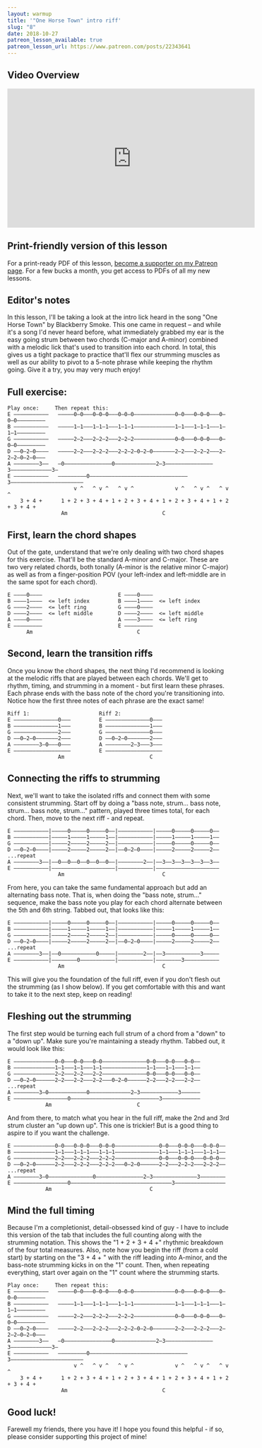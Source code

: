 ```yaml
---
layout: warmup
title: '"One Horse Town" intro riff'
slug: "8"
date: 2018-10-27
patreon_lesson_available: true
patreon_lesson_url: https://www.patreon.com/posts/22343641
---
```


## Video Overview

<iframe width="560" height="315" src="https://www.youtube.com/embed/UpOljkXrlcU?showinfo=0" frameborder="0" allowfullscreen></iframe>
<!-- Coming soon! -->

## Print-friendly version of this lesson

For a print-ready PDF of this lesson, [become a supporter on my Patreon page](https://www.patreon.com/posts/22343641). For a few bucks a month, you get access to PDFs of all my new lessons.

## Editor's notes

In this lesson, I'll be taking a look at the intro lick heard in the song "One Horse Town" by Blackberry Smoke. This one came in request – and while it's a song I'd never heard before, what immediately grabbed my ear is the easy going strum between two chords (C-major and A-minor) combined with a melodic lick that's used to transition into each chord. In total, this gives us a tight package to practice that'll flex our strumming muscles as well as our ability to pivot to a 5-note phrase while keeping the rhythm going. Give it a try, you may very much enjoy!

## Full exercise:

    Play once:     Then repeat this:                                
    E –––––––––––   –––––0–0–––0–0–0–––0–0–0–––––––––––––0–0–––0–0–0–––0–0–0–––––––––
    B –––––––––––   –––––1–1–––1–1–1–––1–1–1–––––––––––––1–1–––1–1–1–––1–1–1–––––––––
    G –––––––––––   –––––2–2–––2–2–2–––2–2–2–––––––––––––0–0–––0–0–0–––0–0–0–––––––––
    D ––0–2–0––––   –––––2–2–––2–2–2–––2–2–2–0–2–0–––––––2–2–––2–2–2–––2–2–2–0–2–0–––
    A ––––––––3––   –0–––––––––––––––0–––––––––––––2–3–––––––––––––––3–––––––––––––3–
    E –––––––––––   –––––––––0–––––––––––––––––––––––––––––––3–––––––––––––––––––––––
                         v ^   ^ v ^   ^ v ^             v ^   ^ v ^   ^ v ^
        3 + 4 +      1 + 2 + 3 + 4 + 1 + 2 + 3 + 4 + 1 + 2 + 3 + 4 + 1 + 2 + 3 + 4 +
                     Am                              C

## First, learn the chord shapes

Out of the gate, understand that we're only dealing with two chord shapes for this exercise. That'll be the standard A-minor and C-major. These are two very related chords, both tonally (A-minor is the relative minor C-major) as well as from a finger-position POV (your left-index and left-middle are in the same spot for each chord).

    E ––––0––––                        E ––––0––––                       
    B ––––1––––  <= left index         B ––––1––––  <= left index         
    G ––––2––––  <= left ring          G ––––0––––                       
    D ––––2––––  <= left middle        D ––––2––––  <= left middle      
    A ––––0––––                        A ––––3––––  <= left ring        
    E –––––––––                        E –––––––––                    
          Am                                 C                               

## Second, learn the transition riffs

Once you know the chord shapes, the next thing I'd recommend is looking at the melodic riffs that are played between each chords. We'll get to rhythm, timing, and strumming in a moment - but first learn these phrases. Each phrase ends with the bass note of the chord you're transitioning into. Notice how the first three notes of each phrase are the exact same!

    Riff 1:                      Riff 2:
    E ––––––––––––––0–––         E ––––––––––––––0–––
    B ––––––––––––––1–––         B ––––––––––––––1–––
    G ––––––––––––––2–––         G ––––––––––––––0–––
    D ––0–2–0–––––––2–––         D ––0–2–0–––––––2–––
    A ––––––––3–0–––0–––         A ––––––––2–3–––3–––
    E ––––––––––––––––––         E ––––––––––––––––––
                    Am                           C  

## Connecting the riffs to strumming

Next, we'll want to take the isolated riffs and connect them with some consistent strumming. Start off by doing a "bass note, strum... bass note, strum... bass note, strum..." pattern, played three times total, for each chord. Then, move to the next riff - and repeat.

    E –––––––––––|–––––0–––––0–––––0––|–––––––––––|–––––0–––––0–––––0––
    B –––––––––––|–––––1–––––1–––––1––|–––––––––––|–––––1–––––1–––––1––
    G –––––––––––|–––––2–––––2–––––2––|–––––––––––|–––––0–––––0–––––0––
    D ––0–2–0––––|–––––2–––––2–––––2––|––0–2–0––––|–––––2–––––2–––––2––   ...repeat
    A ––––––––3––|––0––0––0––0––0––0––|––––––––2––|––3––3––3––3––3––3––
    E –––––––––––|––––––––––––––––––––|–––––––––––|––––––––––––––––––––
                    Am                               C

From here, you can take the same fundamental approach but add an alternating bass note. That is, when doing the "bass note, strum..." sequence, make the bass note you play for each chord alternate between the 5th and 6th string. Tabbed out, that looks like this:

    E –––––––––––|–––––0–––––0–––––0––|–––––––––––|–––––0–––––0–––––0––
    B –––––––––––|–––––1–––––1–––––1––|–––––––––––|–––––1–––––1–––––1––
    G –––––––––––|–––––2–––––2–––––2––|–––––––––––|–––––0–––––0–––––0––
    D ––0–2–0––––|–––––2–––––2–––––2––|––0–2–0––––|–––––2–––––2–––––2––   ...repeat
    A ––––––––3––|––0–––––––––––0–––––|––––––––2––|––3–––––––––––3–––––
    E –––––––––––|––––––––0–––––––––––|–––––––––––|––––––––3–––––––––––
                    Am                               C

This will give you the foundation of the full riff, even if you don't flesh out the strumming (as I show below). If you get comfortable with this and want to take it to the next step, keep on reading!

## Fleshing out the strumming

The first step would be turning each full strum of a chord from a "down" to a "down up". Make sure you're maintaining a steady rhythm. Tabbed out, it would look like this:

    E –––––––––––––0–0–––0–0–––0–0––––––––––––––0–0–––0–0–––0–0––
    B –––––––––––––1–1–––1–1–––1–1––––––––––––––1–1–––1–1–––1–1––
    G –––––––––––––2–2–––2–2–––2–2––––––––––––––0–0–––0–0–––0–0––
    D ––0–2–0––––––2–2–––2–2–––2–2–––0–2–0––––––2–2–––2–2–––2–2––   ...repeat
    A ––––––––3–0––––––––––––0–––––––––––––2–3––––––––––––3––––––
    E –––––––––––––––––0––––––––––––––––––––––––––––3––––––––––––
                Am                           C

And from there, to match what you hear in the full riff, make the 2nd and 3rd strum cluster an "up down up". This one is trickier! But is a good thing to aspire to if you want the challenge.

    E –––––––––––––0–0–––0–0–0–––0–0–0––––––––––––––0–0–––0–0–0–––0–0–0––
    B –––––––––––––1–1–––1–1–1–––1–1–1––––––––––––––1–1–––1–1–1–––1–1–1––
    G –––––––––––––2–2–––2–2–2–––2–2–2––––––––––––––0–0–––0–0–0–––0–0–0––
    D ––0–2–0––––––2–2–––2–2–2–––2–2–2–––0–2–0––––––2–2–––2–2–2–––2–2–2––   ...repeat
    A ––––––––3–0––––––––––––––0–––––––––––––––2–3––––––––––––––3––––––––
    E –––––––––––––––––0––––––––––––––––––––––––––––––––3––––––––––––––––
                Am                               C

## Mind the full timing

Because I'm a completionist, detail-obsessed kind of guy - I have to include this version of the tab that includes the full counting along with the strumming notation. This shows the "1 + 2 + 3 + 4 +" rhythmic breakdown of the four total measures. Also, note how you begin the riff (from a cold start) by starting on the "3 + 4 + " with the riff leading into A-minor, and the bass-note strumming kicks in on the "1" count. Then, when repeating everything, start over again on the "1" count where the strumming starts.


    Play once:     Then repeat this:                                
    E –––––––––––   –––––0–0–––0–0–0–––0–0–0–––––––––––––0–0–––0–0–0–––0–0–0–––––––––
    B –––––––––––   –––––1–1–––1–1–1–––1–1–1–––––––––––––1–1–––1–1–1–––1–1–1–––––––––
    G –––––––––––   –––––2–2–––2–2–2–––2–2–2–––––––––––––0–0–––0–0–0–––0–0–0–––––––––
    D ––0–2–0––––   –––––2–2–––2–2–2–––2–2–2–0–2–0–––––––2–2–––2–2–2–––2–2–2–0–2–0–––
    A ––––––––3––   –0–––––––––––––––0–––––––––––––2–3–––––––––––––––3–––––––––––––3–
    E –––––––––––   –––––––––0–––––––––––––––––––––––––––––––3–––––––––––––––––––––––
                         v ^   ^ v ^   ^ v ^             v ^   ^ v ^   ^ v ^
        3 + 4 +      1 + 2 + 3 + 4 + 1 + 2 + 3 + 4 + 1 + 2 + 3 + 4 + 1 + 2 + 3 + 4 +
                     Am                              C

## Good luck!

Farewell my friends, there you have it! I hope you found this helpful - if so, please consider supporting this project of mine!
